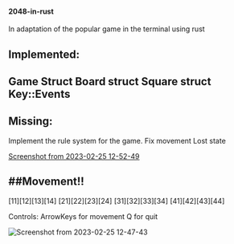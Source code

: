 #### 2048-in-rust

In adaptation of the popular game in the terminal using rust




Implemented:
------------
Game Struct
Board struct
Square struct
Key::Events
-------------
Missing:
-------------
Implement the rule system for the game.
Fix movement
Lost state

[Screenshot from 2023-02-25 12-52-49](https://user-images.githubusercontent.com/24571992/221355388-a87a3de3-8b4b-4272-aa30-4e59ebb19598.png)

##Movement!!
-------------
[11][12][13][14]
[21][22][23][24]
[31][32][33][34]
[41][42][43][44]

Controls: 
ArrowKeys for movement 
Q  for quit



![Screenshot from 2023-02-25 12-47-43](https://user-images.githubusercontent.com/24571992/221355289-d3b36a8d-03d8-44ff-8f74-5f7d0c7cc93d.png)
